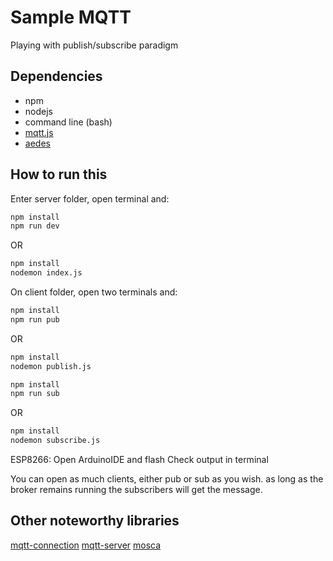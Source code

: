 # Sample MQTT

Playing with publish/subscribe paradigm

## Dependencies

- npm
- nodejs
- command line (bash)
- [mqtt.js](https://github.com/mqttjs/MQTT.js)
- [aedes](https://github.com/mcollina/aedes)

## How to run this

Enter server folder, open terminal and:

```bash
npm install
npm run dev
```
OR
```bash
npm install
nodemon index.js
```

On client folder, open two terminals and:

```bash
npm install
npm run pub
```
OR
```bash
npm install
nodemon publish.js
```

```bash
npm install
npm run sub
```
OR
```bash
npm install
nodemon subscribe.js
```

ESP8266:
Open ArduinoIDE and flash
Check output in terminal

You can open as much clients, either pub or sub as you wish. as long as the
broker remains running the subscribers will get the message.

## Other noteworthy libraries

[mqtt-connection](https://github.com/mqttjs/mqtt-connection)
[mqtt-server](https://github.com/mqttjs/mqtt-server)
[mosca](https://github.com/mcollina/mosca)
